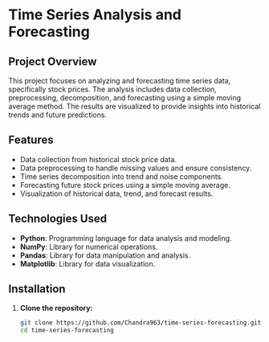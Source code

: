 # Time Series Analysis and Forecasting

## Project Overview

This project focuses on analyzing and forecasting time series data, specifically stock prices. The analysis includes data collection, preprocessing, decomposition, and forecasting using a simple moving average method. The results are visualized to provide insights into historical trends and future predictions.

## Features

- Data collection from historical stock price data.
- Data preprocessing to handle missing values and ensure consistency.
- Time series decomposition into trend and noise components.
- Forecasting future stock prices using a simple moving average.
- Visualization of historical data, trend, and forecast results.

## Technologies Used

- **Python**: Programming language for data analysis and modeling.
- **NumPy**: Library for numerical operations.
- **Pandas**: Library for data manipulation and analysis.
- **Matplotlib**: Library for data visualization.

## Installation

1. **Clone the repository:**
   ```bash
   git clone https://github.com/Chandra963/time-series-forecasting.git
   cd time-series-forecasting
